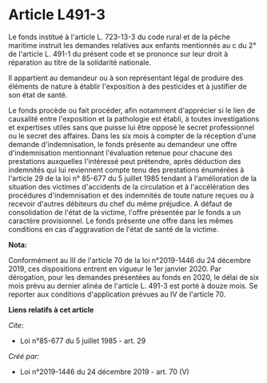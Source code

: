 # Article L491-3

Le fonds institué à l'article L. 723-13-3 du code rural et de la pêche maritime instruit les demandes relatives aux enfants
mentionnés au c du 2° de l'article L. 491-1 du présent code et se prononce sur leur droit à réparation au titre de la
solidarité nationale.

Il appartient au demandeur ou à son représentant légal de produire des éléments de nature à établir l'exposition à des
pesticides et à justifier de son état de santé.

Le fonds procède ou fait procéder, afin notamment d'apprécier si le lien de causalité entre l'exposition et la pathologie est
établi, à toutes investigations et expertises utiles sans que puisse lui être opposé le secret professionnel ou le secret des
affaires. Dans les six mois à compter de la réception d'une demande d'indemnisation, le fonds présente au demandeur une offre
d'indemnisation mentionnant l'évaluation retenue pour chacune des prestations auxquelles l'intéressé peut prétendre, après
déduction des indemnités qui lui reviennent compte tenu des prestations énumérées à l'article 29 de la loi n° 85-677 du 5
juillet 1985 tendant à l'amélioration de la situation des victimes d'accidents de la circulation et à l'accélération des
procédures d'indemnisation et des indemnités de toute nature reçues ou à recevoir d'autres débiteurs du chef du même
préjudice. A défaut de consolidation de l'état de la victime, l'offre présentée par le fonds a un caractère provisionnel. Le
fonds présente une offre dans les mêmes conditions en cas d'aggravation de l'état de santé de la victime.

**Nota:**

Conformément au III de l'article 70 de la loi n°2019-1446 du 24 décembre 2019, ces dispositions entrent en vigueur le 1er
janvier 2020. Par dérogation, pour les demandes présentées au fonds en 2020, le délai de six mois prévu au dernier alinéa de
l'article L. 491-3 est porté à douze mois. Se reporter aux conditions d'application prévues au IV de l'article 70.

**Liens relatifs à cet article**

_Cite_:

  - Loi n°85-677 du 5 juillet 1985 - art. 29

_Créé par_:

  - Loi n°2019-1446 du 24 décembre 2019 - art. 70 (V)
